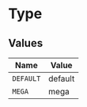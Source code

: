 # Type


## Values

| Name      | Value     |
| --------- | --------- |
| `DEFAULT` | default   |
| `MEGA`    | mega      |